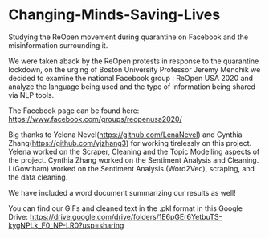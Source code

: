 # Changing-Minds-Saving-Lives
Studying the ReOpen movement during quarantine on Facebook and the misinformation surrounding it.

We were taken aback by the ReOpen protests in response to the quarantine lockdown, on the urging of Boston University Professor Jeremy Menchik we decided to examine the national Facebook group : ReOpen USA 2020 and analyze the language being used and the type of information being shared via NLP tools.

The Facebook page can be found here: https://www.facebook.com/groups/reopenusa2020/

Big thanks to Yelena Nevel(https://github.com/LenaNevel) and Cynthia Zhang(https://github.com/yjzhang3) for working tirelessly on this project. Yelena worked on the Scraper, Cleaning and the Topic Modelling aspects of the project. Cynthia Zhang worked on the Sentiment Analysis and Cleaning. I (Gowtham) worked on the Sentiment Analysis (Word2Vec), scraping, and the data cleaning.

We have included a word document summarizing our results as well!

You can find our GIFs and cleaned text in the .pkl format in this Google Drive: https://drive.google.com/drive/folders/1E6pGEr6YetbuTS-kygNPLk_F0_NP-LR0?usp=sharing
